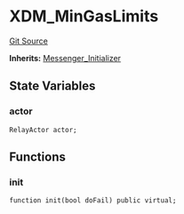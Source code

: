 # XDM_MinGasLimits
[Git Source](https://github.com/ethereum-optimism/optimism/blob/f7b73857601914eeea6fc4c1ba46ae99ca744d97/contracts/test/invariants/CrossDomainMessenger.t.sol)

**Inherits:**
[Messenger_Initializer](/contracts/test/CommonTest.t.sol/contract.Messenger_Initializer.md)


## State Variables
### actor

```solidity
RelayActor actor;
```


## Functions
### init


```solidity
function init(bool doFail) public virtual;
```

